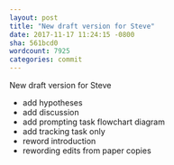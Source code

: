 ```yaml
---
layout: post
title: "New draft version for Steve"
date: 2017-11-17 11:24:15 -0800
sha: 561bcd0
wordcount: 7925
categories: commit
---
```

New draft version for Steve

 * add hypotheses
 * add discussion
 * add prompting task flowchart diagram
 * add tracking task only
 * reword introduction
 * rewording edits from paper copies
